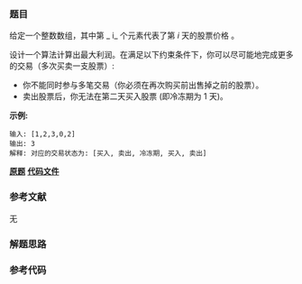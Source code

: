 ### 题目
给定一个整数数组，其中第 _  i_ 个元素代表了第  _i_  天的股票价格 。​

设计一个算法计算出最大利润。在满足以下约束条件下，你可以尽可能地完成更多的交易（多次买卖一支股票）:

  * 你不能同时参与多笔交易（你必须在再次购买前出售掉之前的股票）。
  * 卖出股票后，你无法在第二天买入股票 (即冷冻期为 1 天)。

**示例:**

    
    
    输入: [1,2,3,0,2]
    输出: 3 
    解释: 对应的交易状态为: [买入, 卖出, 冷冻期, 买入, 卖出]

 **[原题](https://leetcode-cn.com/problems/best-time-to-buy-and-sell-stock-with-cooldown/)**    **[代码文件]()**


### 参考文献
无

### 解题思路




### 参考代码

```go


```




